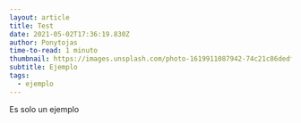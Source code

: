 ```yaml
---
layout: article
title: Test
date: 2021-05-02T17:36:19.830Z
author: Ponytojas
time-to-read: 1 minuto
thumbnail: https://images.unsplash.com/photo-1619911087942-74c21c86dedf?ixid=MnwxMjA3fDB8MHxwaG90by1wYWdlfHx8fGVufDB8fHx8&ixlib=rb-1.2.1&auto=format&fit=crop&w=1350&q=80
subtitle: Ejemplo
tags:
  - ejemplo
---
```

Es solo un ejemplo